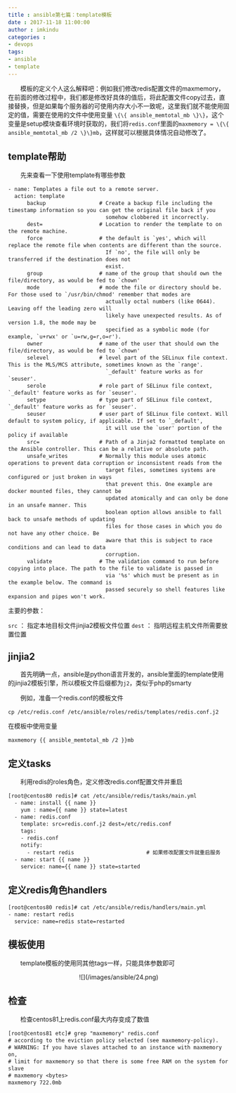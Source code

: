```yaml
---
title : ansible第七篇：template模板
date : 2017-11-18 11:00:00
author : imkindu
categories : 
- devops
tags:
- ansible
- template
---
```



　　模板的定义个人这么解释吧：例如我们修改redis配置文件的maxmemory，在前面的修改过程中，我们都是修改好具体的值后，将此配置文件copy过去，直接替换，但是如果每个服务器的可使用内存大小不一致呢，这里我们就不能使用固定的值，需要在使用的文件中使用变量 `\{\{ ansible_memtotal_mb \}\}`，这个变量是setup模块查看环境时获取的，我们将`redis.conf`里面的`maxmemory = \{\{ ansible_memtotal_mb /2 \}\}mb`，这样就可以根据具体情况自动修改了。


<!--more-->

## template帮助


　　先来查看一下使用template有哪些参数

``` shell
- name: Templates a file out to a remote server.
  action: template
      backup                 # Create a backup file including the timestamp information so you can get the original file back if you
                               somehow clobbered it incorrectly.
      dest=                  # Location to render the template to on the remote machine.
      force                  # the default is `yes', which will replace the remote file when contents are different than the source.
                               If `no', the file will only be transferred if the destination does not
                               exist.
      group                  # name of the group that should own the file/directory, as would be fed to `chown'
      mode                   # mode the file or directory should be. For those used to `/usr/bin/chmod' remember that modes are
                               actually octal numbers (like 0644). Leaving off the leading zero will
                               likely have unexpected results. As of version 1.8, the mode may be
                               specified as a symbolic mode (for example, `u+rwx' or `u=rw,g=r,o=r').
      owner                  # name of the user that should own the file/directory, as would be fed to `chown'
      selevel                # level part of the SELinux file context. This is the MLS/MCS attribute, sometimes known as the `range'.
                               `_default' feature works as for `seuser'.
      serole                 # role part of SELinux file context, `_default' feature works as for `seuser'.
      setype                 # type part of SELinux file context, `_default' feature works as for `seuser'.
      seuser                 # user part of SELinux file context. Will default to system policy, if applicable. If set to `_default',
                               it will use the `user' portion of the policy if available
      src=                   # Path of a Jinja2 formatted template on the Ansible controller. This can be a relative or absolute path.
      unsafe_writes          # Normally this module uses atomic operations to prevent data corruption or inconsistent reads from the
                               target files, sometimes systems are configured or just broken in ways
                               that prevent this. One example are docker mounted files, they cannot be
                               updated atomically and can only be done in an unsafe manner. This
                               boolean option allows ansible to fall back to unsafe methods of updating
                               files for those cases in which you do not have any other choice. Be
                               aware that this is subject to race conditions and can lead to data
                               corruption.
      validate               # The validation command to run before copying into place. The path to the file to validate is passed in
                               via '%s' which must be present as in the example below. The command is
                               passed securely so shell features like expansion and pipes won't work.
```

主要的参数：

`src` ： 指定本地目标文件jinjia2模板文件位置
`dest` ： 指明远程主机文件所需要放置位置


## jinjia2

　　首先明确一点，ansible是python语言开发的，ansible里面的template使用的jinjia2模板引擎，所以模板文件后缀都为`j2`，类似于php的smarty

　　例如，准备一个redis.conf的模板文件

``` shell
cp /etc/redis.conf /etc/ansible/roles/redis/templates/redis.conf.j2
```


在模板中使用变量

``` text
maxmemory {{ ansible_memtotal_mb /2 }}mb
```


## 定义tasks

　　利用redis的roles角色，定义修改redis.conf配置文件并重启

``` shell
[root@centos80 redis]# cat /etc/ansible/redis/tasks/main.yml 
  - name: install {{ name }}
    yum : name={{ name }} state=latest
  - name: redis.conf
    template: src=redis.conf.j2 dest=/etc/redis.conf
    tags:
    - redis.conf
    notify: 
      - restart redis                       # 如果修改配置文件就重启服务
  - name: start {{ name }}
    service: name={{ name }} state=started
```

## 定义redis角色handlers


``` shell
[root@centos80 redis]# cat /etc/ansible/redis/handlers/main.yml 
- name: restart redis
  service: name=redis state=restarted
```

## 模板使用

　　template模板的使用同其他tags一样，只能具体参数即可

<div align="center">
![](/images/ansible/24.png)
</div>

## 检查

　　检查centos81上redis.conf最大内存变成了数值

``` shell
[root@centos81 etc]# grep "maxmemory" redis.conf
# according to the eviction policy selected (see maxmemory-policy).
# WARNING: If you have slaves attached to an instance with maxmemory on,
# limit for maxmemory so that there is some free RAM on the system for slave
# maxmemory <bytes>
maxmemory 722.0mb
```




